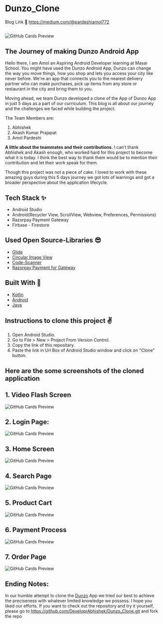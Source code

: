 # Dunzo_Clone

 Blog Link 🔗 https://medium.com/@pardeshiamol772
 ##
 ##
 
 ![GitHub Cards Preview](https://resources.dunzo.com/web-assets/prod/_next/static/images/dunzo-daily-mobile-touchpoint-240105886254c2b822ddf7cb58a92399.jpg)


## The Journey of making Dunzo Android App

Hello there, I am Amol an Aspiring Android Developer learning at Masai School. You might have used the Dunzo Android App,
Dunzo can change the way you move things, how you shop and lets you access your city like never before. We're an app that connects you to the nearest delivery partner who can make purchases, pick up items from any store or restaurant in the city and bring them to you.


Moving ahead, we team Dunzo developed a clone of the App of Dunzo App in just 5 days as a part of our curriculum. This blog is all about our journey and the challenges we faced while building the project.

The Team Members are:
1. Abhishek
2. Akash Kumar Prajapat
3. Amol Pardeshi


**A little about the teammates and their contributions.**
I can’t thank Abhishek and Akash enough, who worked hard for this project to become what it is today. I think the best way to thank them would be to mention their contribution and let their work speak for them.

Though this project was not a piece of cake. I loved to work with these amazing guys during this 5 days journey we got lots of learnings and got a broader perspective about the application lifecycle.



## Tech Stack ✨
- Android Studio
- Android(Recycler View, ScrollView, Webview, Preferences, Permissions)
- Razorpay Payment Gateway
- Firbase - Firestore

## Used Open Source-Libraries 😎
- [Glide](https://github.com/bumptech/glide)
- [Circular Image View](https://github.com/hdodenhof/CircleImageView)
- [Code-Scanner](https://github.com/yuriy-budiyev/code-scanner.git)
- [Razorpay Payment for Gateway](https://razorpay.com/docs/payment-gateway/android-integration/standard)

## Built With 🚀

- [Kotlin](https://kotlinlang.org/)
- [Android](https://www.android.com/intl/en_in/)
- [Java](https://www.java.com/en/)


## Instructions to clone this project ✌
1. Open Android Studio.
2. Go to File > New > Project From Version Control.
3. Copy the link of this repositary.
4. Paste the link in Url Box of Android Studio window and click on "Clone" button.

## Here are the some screenshots of the cloned application
##
## 1. Video Flash Screen 
![GitHub Cards Preview](https://miro.medium.com/max/875/1*8o8v4ba2-sgUpqq1jQJSYw.png)
##
## 2. Login Page:
![GitHub Cards Preview](https://miro.medium.com/max/875/1*LJ4oNdt8Gdkm5qAhJyQg0g.png)
##
## 3. Home Screen
![GitHub Cards Preview](https://miro.medium.com/max/875/1*BdkgTec-C1TLmePiw06e0w.png)
##
## 4. Search Page 
![GitHub Cards Preview](https://miro.medium.com/max/875/1*pSllrNqrwcJjo63tOWqm8A.png)
##
##
## 5. Product Cart
![GitHub Cards Preview](https://miro.medium.com/max/875/1*vsRzl8vwvpDbTrLpZcktyg.png)
##
## 6. Payment Process
![GitHub Cards Preview](https://miro.medium.com/max/875/1*U2U8GAxSwOesI2vDaPDrew.png)
##
## 7. Order Page
![GitHub Cards Preview](https://miro.medium.com/max/875/1*e85tQ--1VyUn7Vi3u79z3w.png)
##

##

## Ending Notes:
In our humble attempt to clone the [Dunzo](https://www.dunzo.com/pune) App we tried our best to achieve the preciseness with whatever limited knowledge we possess. I hope you liked our efforts.
If you want to check out the repository and try it yourself, please go to https://github.com/DeveloprAbhishek/Dunzo_Clone.git and fork the repo


